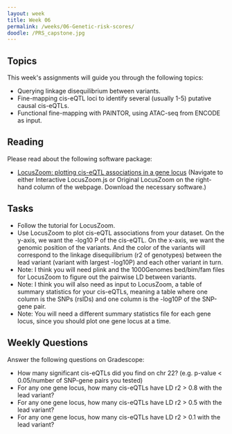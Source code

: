 ```yaml
---
layout: week
title: Week 06
permalink: /weeks/06-Genetic-risk-scores/
doodle: /PRS_capstone.jpg
---
```


## Topics

This week's assignments will guide you through the following topics:
* Querying linkage disequilibrium between variants. 
* Fine-mapping cis-eQTL loci to identify several (usually 1-5) putative causal cis-eQTLs. 
* Functional fine-mapping with PAINTOR, using ATAC-seq from ENCODE as input. 

## Reading

Please read about the following software package:
* [LocusZoom: plotting cis-eQTL associations in a gene locus](http://locuszoom.org/)
  (Navigate to either Interactive LocusZoom.js or Original LocusZoom on the right-hand column of the webpage. Download the necessary software.)

## Tasks

* Follow the tutorial for LocusZoom. 
* Use LocusZoom to plot cis-eQTL associations from your dataset. On the y-axis, we want the -log10 P of the cis-eQTL. On the x-axis, we want the genomic position of the variants. And the color of the variants will correspond to the linkage disequilibrium (r2 of genotypes) between the lead variant (variant with largest -log10P) and each other variant in turn. 
* Note: I think you will need plink and the 1000Genomes bed/bim/fam files for LocusZoom to figure out the pairwise LD between variants. 
* Note: I think you will also need as input to LocusZoom, a table of summary statistics for your cis-eQTLs, meaning a table where one column is the SNPs (rsIDs) and one column is the -log10P of the SNP-gene pair. 
* Note: You will need a different summary statistics file for each gene locus, since you should plot one gene locus at a time. 

## Weekly Questions

Answer the following questions on Gradescope:
* How many significant cis-eQTLs did you find on chr 22? (e.g. p-value < 0.05/number of SNP-gene pairs you tested)
* For any one gene locus, how many cis-eQTLs have LD r2 > 0.8 with the lead variant? 
* For any one gene locus, how many cis-eQTLs have LD r2 > 0.5 with the lead variant? 
* For any one gene locus, how many cis-eQTLs have LD r2 > 0.1 with the lead variant? 



